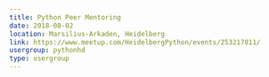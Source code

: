 ```yaml
---
title: Python Peer Mentoring
date: 2018-08-02
location: Marsilius-Arkaden, Heidelberg
link: https://www.meetup.com/HeidelbergPython/events/253217811/
usergroup: pythonhd
type: usergroup
---
```


